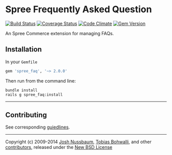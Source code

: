 # Spree Frequently Asked Question

[![Build Status](https://travis-ci.org/futhr/spree-faq.png?branch=2-0-stable)](https://travis-ci.org/futhr/spree-faq)
[![Coverage Status](https://coveralls.io/repos/futhr/spree-faq/badge.png?branch=2-0-stable)](https://coveralls.io/r/futhr/spree-faq)
[![Code Climate](https://codeclimate.com/github/futhr/spree-faq.png)](https://codeclimate.com/github/futhr/spree-faq)
[![Gem Version](https://badge.fury.io/rb/spree_postal_service.png)](http://badge.fury.io/rb/spree_postal_service)

An Spree Commerce extension for managing FAQs.

## Installation

In your `Gemfile`

```ruby
gem 'spree_faq', '~> 2.0.0'
```

Then run from the command line:

    bundle install
    rails g spree_faq:install

---

## Contributing

See corresponding [guiedlines][1].

---

Copyright (c) 2009-2014 [Josh Nussbaum][2], [Tobias Bohwalli][3], and other [contributors][4], released under the [New BSD License][5]

[1]: https://github.com/futhr/spree-faq/blob/master/CONTRIBUTING.md
[2]: https://github.com/joshnuss
[3]: https://github.com/futhr
[4]: https://github.com/futhr/spree-faq/graphs/contributors
[5]: https://github.com/futhr/spree-faq/blob/master/LICENSE.md
